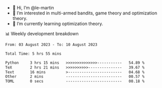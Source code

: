 - 👋 Hi, I’m @le-martin
- 👀 I’m interested in multi-armed bandits, game theory and optimization theory.
- 🌱 I’m currently learning optimization theory.
<!---- 💞️ I’m looking to collaborate on ...
- 📫 How to reach me ...-->

<!---
Tutorial for using WakaTime stats in GitHub profile: https://github.com/athul/waka-readme
-->

📊 Weekly development breakdown
<!--START_SECTION:waka-->

```txt
From: 03 August 2023 - To: 10 August 2023

Total Time: 5 hrs 55 mins

Python     3 hrs 15 mins   >>>>>>>>>>>>>>-----------   54.89 %
TeX        2 hrs 21 mins   >>>>>>>>>>---------------   39.67 %
Text       16 mins         >------------------------   04.68 %
Other      2 mins          -------------------------   00.57 %
TOML       0 secs          -------------------------   00.18 %
```

<!--END_SECTION:waka-->

<!---
le-martin/le-martin is a ✨ special ✨ repository because its `README.md` (this file) appears on your GitHub profile.
You can click the Preview link to take a look at your changes.
--->
